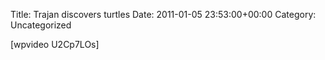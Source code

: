 Title: Trajan discovers turtles
Date: 2011-01-05 23:53:00+00:00
Category: Uncategorized

[wpvideo U2Cp7LOs]

  

  

